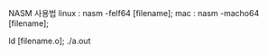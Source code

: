 NASM 사용법
linux : nasm -felf64 [filename];
mac : nasm -macho64 [filename];

ld [filename.o];
./a.out 
